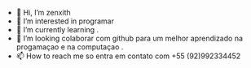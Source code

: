 - 👋 Hi, I’m  zenxith
- 👀 I’m interested in  programar
- 🌱 I’m currently learning .
- 💞️ I’m looking  colaborar com github para  um melhor  aprendizado  na  progamaçao  e na computaçao .
- 📫 How to reach me  so entra em contato com +55 (92)992334452

<!---
zenxith/zenxith is a ✨ special ✨ repository because its `README.md` (this file) appears on your GitHub profile.
You can click the Preview link to take a look at your changes.
--->
